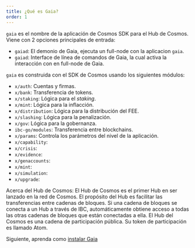 ```yaml
---
title: ¿Qué es Gaia?
order: 1
---
```



<!--
markdown-link-check-disable
-->

`gaia` es el nombre de la aplicación de Cosmos SDK para el Hub de Cosmos. Viene con 2 opciones principales de entrada:

- `gaiad`: El demonio de Gaia, ejecuta un full-node con la aplicacion `gaia`.
- `gaiad`: Interface de línea de comandos de Gaia, la cual activa la interacción con en full-node de Gaia.

`gaia` es construida con el SDK de Cosmos usando los siguientes módulos:

- `x/auth`: Cuentas y firmas.
- `x/bank`: Transferencia de tokens.
- `x/staking`: Lógica para el _staking_.
- `x/mint`: Lógica para la inflacción.
- `x/distribution`: Lógica para la distribución del FEE.
- `x/slashing`: Lógica para la penalización.
- `x/gov`: Lógica para la gobernanza.
- `ibc-go/modules`: Transferencia entre blockchains.
- `x/params`: Controla los parámetros del nivel de la aplicación.
- `x/capability`:
- `x/crisis`:
- `x/evidence`:
- `x/genaccounts`:
- `x/mint`:
- `x/simulation`:
- `x/upgrade`:

Acerca del Hub de Cosmos: El Hub de Cosmos es el primer Hub en ser lanzado en la red de Cosmos. El propósito del Hub es facilitar las transferencias entre cadenas de bloques. Si una cadena de bloques se conecta a un Hub a través de IBC, automáticamente obtiene acceso a todas las otras cadenas de bloques que están conectadas a ella. El Hub del Cosmos es una cadena de participación pública. Su token de participación es llamado Atom.

Siguiente, aprenda como [instalar Gaia](./installation.md)

<!-- markdown-link-check-enable -->